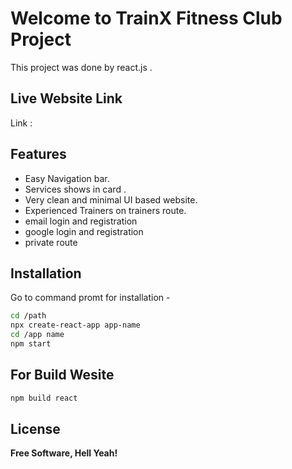 # Welcome to TrainX Fitness Club Project

This project was done by react.js .


## Live Website Link
Link : 

## Features

- Easy Navigation bar.
- Services shows in card .
- Very clean and minimal UI based website.
- Experienced Trainers on trainers route.
- email login and registration
- google login and registration
- private route

## Installation

Go to command promt for installation -



```sh
cd /path
npx create-react-app app-name
cd /app name
npm start
```
## For Build Wesite 

```sh
npm build react
```


## License

**Free Software, Hell Yeah!**
